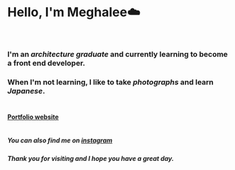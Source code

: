 # Hello, I'm Meghalee:cloud:<br><br>
### I'm an _architecture graduate_ and currently learning to become a **front end developer**.<br>
### When I'm not learning, I like to take _photographs_ and learn _Japanese_. <br><br>
#### [Portfolio website](https://meghaleeep.wixsite.com/mmpp) <br><br>

##### You can also find me on [instagram](https://www.instagram.com/meghaleee/)

##### Thank you for visiting and I hope you have a great day.
